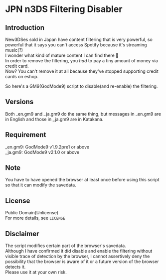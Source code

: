 # JPN n3DS Filtering Disabler

## Introduction
New3DSes sold in Japan have content filtering that is very powerful, so powerful that it says you can't access Spotify because it's streaming music(?)  
I wonder what kind of mature content I can find there 👀  
In order to remove the filtering, you _had_ to pay a tiny amount of money via credit card.  
Now? You can't remove it at all because they've stopped supporting credit cards on eshop.  

So here's a GM9(GodMode9) script to disable(and re-enable) the filtering.  

## Versions
Both \_en.gm9 and \_ja.gm9 do the same thing, but messages in \_en.gm9 are in English and those in \_ja.gm9 are in Katakana.  

## Requirement
\_en.gm9: GodMode9 v1.9.2pre1 or above  
\_ja.gm9: GodMode9 v2.1.0 or above  

## Note
You have to have opened the browser at least once before using this script so that it can modify the savedata.  

## License
Public Domain(Unlicense)  
For more details, see ```LICENSE```  

## Disclaimer
The script modifies certain part of the browser's savedata.  
Although I have confirmed it did disable and enable the filtering without visible trace of detection by the browser, I cannot assertively deny the possibility that the browser is aware of it or a future version of the browser detects it.  
Please use it at your own risk.  

